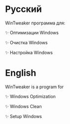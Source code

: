 # Русский

WinTweaker программа для:

✨ Оптимизации Windows

✨ Очистка Windows

✨ Настройка Windows


# English 

WinTweaker is a program for

✨ Windows Optimization 

✨ Windows Clean

✨ Setup Windows
